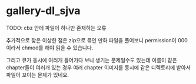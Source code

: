 # gallery-dl_sjva

TODO:
cbz 안에 파일이 하나만 존재하는 오류

추가적으로 찾은 이상한 점은 zip으로 묶인 만화 파일을 풀어보니 permission이 000이라서 chmod를 해야 읽을 수 있습니다.

그리고 큐가 동시에 여러개 들어가다 보니 생기는 문제일수도 있는데 이름이 같은 chapter들이 여러개 있는 경우 여러 chapter 이미지를 동시에 같은 디렉토리에 받아서 파일이 꼬이는 문제가 있네요.